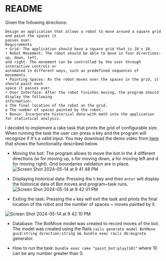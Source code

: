 # README

Given the following directions:
```
Design an application that allows a robot to move around a square grid and paint the spaces it
passes over.
Requirements
• Grid: The application should have a square grid that is 10 x 10.
• Robot Movement: The robot should be able to move in four directions: up, down, left,
and right. The movement can be controlled by the user through interactive controls or
automated in different ways, such as predefined sequences of movements.
• Painting Spaces: As the robot moves over the spaces in the grid, it should paint each
space it passes over.
• User Interface: After the robot finishes moving, the program should display the following
information:
o The final location of the robot on the grid.
o The number of spaces painted by the robot.
• Bonus: Incorporate historical data with math into the application for statistical analysis.

```

I decided to implement a rake task that prints the grid of configurable size. When running the task the user can press a key and the program will recognize if it's a valid input. You may download the demo video from [here](https://github.com/emilioborraz/paint_bot/blob/main/public/demo.mov) that shows the functionality described below. 

* Moving the bot: The program allows to move the bot in the 4 different directions (w for moving up, s for moving down, a for moving left and d for moving right). Grid boundaries validation are in place.
![Screen Shot 2024-05-14 at 9 41 48 PM](https://github.com/emilioborraz/paint_bot/assets/1085846/469cb832-dfb5-49f6-91e2-0cd3e548d72b)


* Displaying historical data: Pressing the `h` key and then `enter` will display the historical data of Bot moves and program~task runs.
![Screen Shot 2024-05-14 at 9 42 01 PM](https://github.com/emilioborraz/paint_bot/assets/1085846/98537c8f-513c-4d25-9a19-1cefa8da5e72)


* Exiting the task: Pressing the `e` key will exit the task and prints the final location of the robot and the number of spaces ~ moves painted by it.

![Screen Shot 2024-05-14 at 9 42 10 PM](https://github.com/emilioborraz/paint_bot/assets/1085846/5cab0403-a56c-42ad-a21c-7c7b806bd0a5)

* Database: The BotMove model was created to record moves of the bot. The model was created using the Rails `rails generate model BotMove guid:string direction:string && bundle exec rails db:migrate` generator.

* How to run the task: `bundle exec rake "paint_bot:play[10]"` where 10 can be any number greater than 0.
